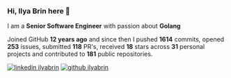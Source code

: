 
### Hi, Ilya Brin here 👋

I am a **Senior Software Engineer** with passion about **Golang**  

Joined GitHub **12 years ago** and since then I pushed **1614** commits, opened **253** issues, submitted **118** PR's, received **18** stars across **31** personal projects and contributed to **181** public repositories.

[1.1]: https://user-images.githubusercontent.com/464157/88304618-307f2b00-cd11-11ea-8f5a-0a154f7b523d.png (Feel free to add me to your network)
[2.1]: https://user-images.githubusercontent.com/464157/88305468-39bcc780-cd12-11ea-826e-f67163b6cf1f.png (You are here 😸)

[1]: https://www.linkedin.com/in/ilyabrin
[2]: https://www.github.com/ilyabrin

[![linkedin ilyabrin][1.1]][1]
[![github ilyabrin][2.1]][2]
